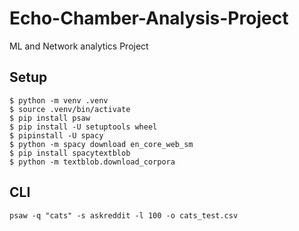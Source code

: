 # Echo-Chamber-Analysis-Project
ML and Network analytics Project

## Setup


```
$ python -m venv .venv
$ source .venv/bin/activate
$ pip install psaw
$ pip install -U setuptools wheel
$ pipinstall -U spacy
$ python -m spacy download en_core_web_sm
$ pip install spacytextblob
$ python -m textblob.download_corpora
```

## CLI
```
psaw -q "cats" -s askreddit -l 100 -o cats_test.csv
```
